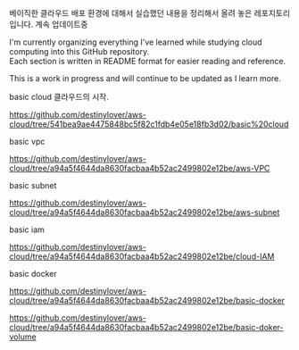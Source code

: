 베이직한 클라우드 배포 환경에 대해서 실습했던 내용을 정리해서 올려 놓은 레포지토리입니다.
계속 업데이트중

I'm currently organizing everything I've learned while studying cloud computing into this GitHub repository.  
Each section is written in README format for easier reading and reference.

This is a work in progress and will continue to be updated as I learn more.

basic cloud 클라우드의 시작.

https://github.com/destinylover/aws-cloud/tree/541bea9ae4475848bc5f82c1fdb4e05e18fb3d02/basic%20cloud

basic vpc

https://github.com/destinylover/aws-cloud/tree/a94a5f4644da8630facbaa4b52ac2499802e12be/aws-VPC

basic subnet

https://github.com/destinylover/aws-cloud/tree/a94a5f4644da8630facbaa4b52ac2499802e12be/aws-subnet

basic iam

https://github.com/destinylover/aws-cloud/tree/a94a5f4644da8630facbaa4b52ac2499802e12be/cloud-IAM

basic docker

https://github.com/destinylover/aws-cloud/tree/a94a5f4644da8630facbaa4b52ac2499802e12be/basic-docker

https://github.com/destinylover/aws-cloud/tree/a94a5f4644da8630facbaa4b52ac2499802e12be/basic-doker-volume

